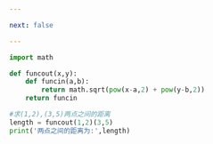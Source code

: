 ```yaml
---

next: false

---
```




<BlogInfo id="982" title="10.使用闭包求两点之间的距离" author="白日梦想猿" pv=0 read_times=0 pre_cost_time="0分9秒" category="高阶函数" tag_list="['高阶函数']" create_time="2020.05.25 15:17:52" update_time="2020.05.25 15:22:40" />

```python
import math

def funcout(x,y):
    def funcin(a,b):
        return math.sqrt(pow(x-a,2) + pow(y-b,2))
    return funcin

#求(1,2),(3,5)两点之间的距离
length = funcout(1,2)(3,5)
print('两点之间的距离为:',length)
```



<ActionBox />
